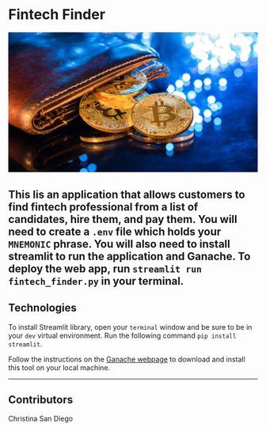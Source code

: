# Fintech Finder

![wallet](images/blockchain_wallet.jpg)

This lis an application that allows customers to find fintech professional from a list of candidates, hire them, and pay them.  You will need to create a `.env` file which holds your `MNEMONIC` phrase.  You will also need to install streamlit to run the application and Ganache.  To deploy the web app, run `streamlit run fintech_finder.py` in your terminal.
---

## Technologies

To install Streamlit library, open your `terminal` window and be sure to be in your `dev` virtual environment.  Run the following command
`pip install streamlit`.

Follow the instructions on the [Ganache webpage](https://www.trufflesuite.com/ganache) to download and install this tool on your local machine.

---
## Contributors
Christina San Diego